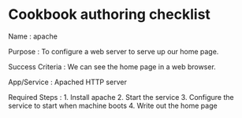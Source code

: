 # Cookbook authoring checklist

Name
:   apache

Purpose
:   To configure a web server to serve up our home page.

Success Criteria
:   We can see the home page in a web browser.

App/Service
:   Apached HTTP server

Required Steps
:   1. Install apache
	2. Start the service
	3. Configure the service to start when machine boots
	4. Write out the home page
